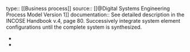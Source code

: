 type:: [[Business process]]
source:: [[@Digital Systems Engineering Process Model Version 1]]
documentation:: See detailed description in the INCOSE Handbook v.4, page 80. Successively integrate system element configurations until the complete system is synthesized.

-
-